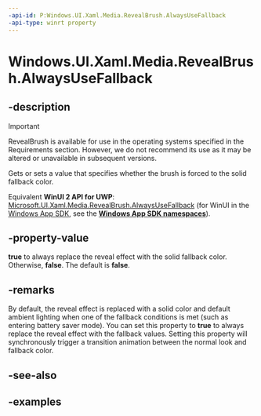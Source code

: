 ```yaml
---
-api-id: P:Windows.UI.Xaml.Media.RevealBrush.AlwaysUseFallback
-api-type: winrt property
---
```


<!-- Property syntax.
public bool AlwaysUseFallback { get;  set; }
-->

# Windows.UI.Xaml.Media.RevealBrush.AlwaysUseFallback

## -description

> [!Important]
> RevealBrush is available for use in the operating systems specified in the Requirements section. However, we do not recommend its use as it may be altered or unavailable in subsequent versions.

Gets or sets a value that specifies whether the brush is forced to the solid fallback color.

Equivalent **WinUI 2 API for UWP**: [Microsoft.UI.Xaml.Media.RevealBrush.AlwaysUseFallback](/windows/winui/api/microsoft.ui.xaml.media.revealbrush.alwaysusefallback) (for WinUI in the [Windows App SDK](/windows/apps/windows-app-sdk/), see the **[Windows App SDK namespaces](/windows/windows-app-sdk/api/winrt/)**).

## -property-value

**true** to always replace the reveal effect with the solid fallback color. Otherwise, **false**. The default is **false**.

## -remarks

By default, the reveal effect is replaced with a solid color and default ambient lighting when one of the fallback conditions is met (such as entering battery saver mode). You can set this property to **true** to always replace the reveal effect with the fallback values. Setting this property will synchronously trigger a transition animation between the normal look and fallback color.

## -see-also

## -examples

